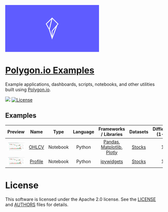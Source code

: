 
<a href="https://polygon.io/"><img src="docs/img/logo.png" width="300"></a>

# <a href="https://polygon.io/">Polygon.io Examples</a>


Example applications, dashboards, scripts, notebooks, and other utilities built using [Polygon.io](https://polygon.io/).

[![](https://img.shields.io/badge/Launch-Cloud%20Instance-blue)](http://mybinder.org/v2/gh/timkpaine/polygon-io-examples/main?urlpath=lab)
[![License](https://img.shields.io/github/license/timkpaine/polygon-io-examples.svg)](https://github.com/timkpaine/polygon-io-examples)

## Examples

| Preview | Name | Type | Language | Frameworks / Libraries | Datasets | Difficulty (1-5) |
|:---:|:---:|:---:|:---:|:---:|:---:|:---:|
| <a href="./notebooks/1_OHLCV.ipynb"><img width="150" src="./docs/img/ohlcv.png" alt="OHLCV"></img></a> | [OHLCV](./notebooks/1_OHLCV.ipynb) | Notebook | Python | [Pandas](https://pandas.pydata.org), [Matplotlib](https://matplotlib.org), [Plotly](https://plotly.com/python/) | [Stocks](https://polygon.io/docs/stocks/getting-started)  | 1 |
| <a href="./notebooks/2_Profile.ipynb"><img width="150" src="./docs/img/ohlcv.png" alt="Profile"></img></a> | [Profile](./notebooks/2_Profile.ipynb) | Notebook | Python | [ipywidgets](https://ipywidgets.readthedocs.io/en/latest/index.html) | [Stocks](https://polygon.io/docs/stocks/getting-started)  | 1 |



# License

This software is licensed under the Apache 2.0 license. See the
[LICENSE](LICENSE) and [AUTHORS](AUTHORS) files for details.
